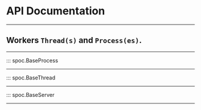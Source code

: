 # API Documentation

---

## Workers `Thread(s)` and `Process(es)`.

---

::: spoc.BaseProcess

---

::: spoc.BaseThread

---

::: spoc.BaseServer

---
